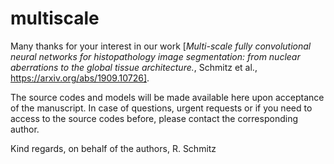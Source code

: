 # multiscale

Many thanks for your interest in our work [*Multi-scale fully convolutional neural networks for histopathology image segmentation: from nuclear aberrations to the global tissue architecture.*, Schmitz et al., https://arxiv.org/abs/1909.10726]. 

The source codes and models will be made available here upon acceptance of the manuscript. In case of questions, urgent requests or if you need to access to the source codes before, please contact the corresponding author. 

Kind regards, on behalf of the authors, R. Schmitz
